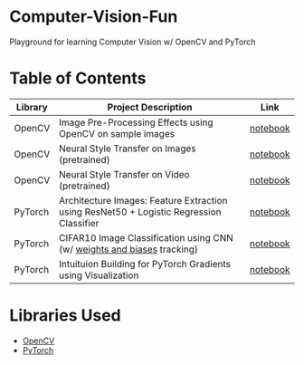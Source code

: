 # Computer-Vision-Fun
Playground for learning Computer Vision w/ OpenCV and PyTorch

# Table of Contents

| Library | Project Description | Link |
|---|---|---|
| OpenCV | Image Pre-Processing Effects using OpenCV on sample images | [notebook](https://github.com/chinmayajoshi/Computer-Vision-Fun/blob/main/opencv/basic_effects_on_sample_image_data.ipynb) |
| OpenCV | Neural Style Transfer on Images (pretrained) | [notebook](https://github.com/chinmayajoshi/Computer-Vision-Fun/blob/main/opencv/Neural%20Style%20Transfer/neural_style_transfer.ipynb) |
| OpenCV | Neural Style Transfer on Video (pretrained) | [notebook](https://github.com/chinmayajoshi/Computer-Vision-Fun/blob/main/opencv/Neural%20Style%20Transfer/Neutral%20Style%20Tranfer%20over%20Video.ipynb) |
| PyTorch | Architecture Images: Feature Extraction using ResNet50 + Logistic Regression Classifier | [notebook](https://github.com/chinmayajoshi/Computer-Vision-Fun/blob/main/pytorch/projects/architecture/Feature_Extraction_using_ResNet50_%2B_Logistic_Regression.ipynb) |
| PyTorch | CIFAR10 Image Classification using CNN (w/ [weights and biases](https://wandb.ai/) tracking) | [notebook](https://github.com/chinmayajoshi/Computer-Vision-Fun/blob/main/pytorch/projects/CIFAR10/CIFAR10_CNN.ipynb) |
| PyTorch | Intuituion Building for PyTorch Gradients using Visualization | [notebook](https://github.com/chinmayajoshi/Computer-Vision-Fun/blob/main/pytorch/basics/gradients.ipynb) |

# Libraries Used
- [OpenCV](https://opencv.org/)
- [PyTorch](https://pytorch.org/)